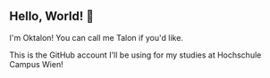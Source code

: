 ## Hello, World! 👋

I'm Oktalon! You can call me Talon if you'd like.

This is the GitHub account I'll be using for my studies at Hochschule Campus Wien!

<!--
**OktalonSzoradi/OktalonSzoradi** is a ✨ _special_ ✨ repository because its `README.md` (this file) appears on your GitHub profile.

Here are some ideas to get you started:

- 🔭 I’m currently working on ...
- 🌱 I’m currently learning ...
- 👯 I’m looking to collaborate on ...
- 🤔 I’m looking for help with ...
- 💬 Ask me about ...
- 📫 How to reach me: ...
- 😄 Pronouns: ...
- ⚡ Fun fact: ...
-->
